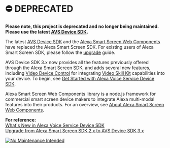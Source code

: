 # ⛔️ DEPRECATED

<b>Please note, this project is deprecated and no longer being maintained. Please use the latest [AVS Device SDK](https://github.com/alexa/avs-device-sdk).</b>

The latest [AVS Device SDK](https://github.com/alexa/avs-device-sdk) and the [Alexa Smart Screen Web Components](https://github.com/alexa/alexa-smart-screen-web-components) have replaced the Alexa Smart Screen SDK. For existing users of Alexa Smart Screen SDK, please follow the [upgrade](https://developer.amazon.com/en-US/docs/alexa/avs-device-sdk/upgrade-guide.html) guide.

AVS Device SDK 3.x now provides all the features previously offered through the Alexa Smart Screen SDK, and adds several new features, including [Video Device Control](https://developer.amazon.com/docs/alexa/avs-device-sdk/video-device-control.html) for integrating [Video Skill Kit](https://developer.amazon.com/docs/alexa/video/video-skill-api-reference.html) capabilities into your device. To begin, see [Get Started with Alexa Voice Service Device SDK](https://developer.amazon.com/docs/alexa/avs-device-sdk/overview.html).

Alexa Smart Screen Web Components library is a node.js framework for commercial smart screen device makers to integrate Alexa multi-modal features into their products. For an overview, see [About Alexa Smart Screen Web Components](https://developer.amazon.com/docs/alexa/web-components/wc-about-web-components.html).

<b>For reference:</b><br>
[What's New in Alexa Voice Service Device SDK](https://developer.amazon.com/docs/alexa/avs-device-sdk/what-is-new.html)<br>
[Upgrade from Alexa Smart Screen SDK 2.x to AVS Device SDK 3.x](https://developer.amazon.com/docs/alexa/avs-device-sdk/upgrade-guide.html)

[![No Maintenance Intended](http://unmaintained.tech/badge.svg)](http://unmaintained.tech/)

